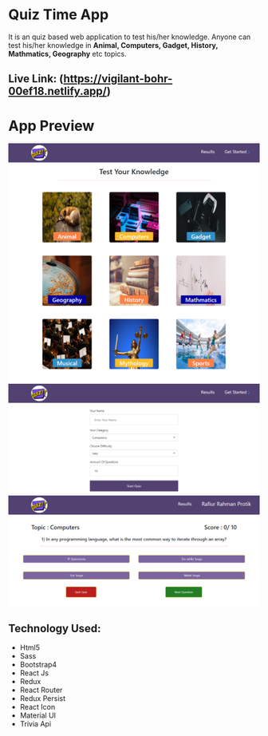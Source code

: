 # Quiz Time App

It is an quiz based web application to test his/her knowledge. Anyone can test his/her knowledge in **Animal, Computers, Gadget, History, Mathmatics, Geography** etc topics.

## Live Link: (https://vigilant-bohr-00ef18.netlify.app/)

# App Preview

![Project Preview](./src/images/demo.png)
![Project Preview](./src/images/demo2.png)
![Project Preview](./src/images/demo3.png)

## Technology Used: 
- Html5
- Sass
- Bootstrap4
- React Js
- Redux
- React Router
- Redux Persist
- React Icon
- Material UI
- Trivia Api

